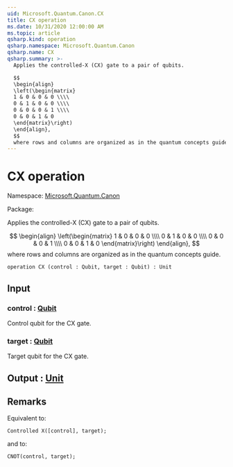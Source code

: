 ```yaml
---
uid: Microsoft.Quantum.Canon.CX
title: CX operation
ms.date: 10/31/2020 12:00:00 AM
ms.topic: article
qsharp.kind: operation
qsharp.namespace: Microsoft.Quantum.Canon
qsharp.name: CX
qsharp.summary: >-
  Applies the controlled-X (CX) gate to a pair of qubits.

  $$
  \begin{align}
  \left(\begin{matrix}
  1 & 0 & 0 & 0 \\\\
  0 & 1 & 0 & 0 \\\\
  0 & 0 & 0 & 1 \\\\
  0 & 0 & 1 & 0
  \end{matrix}\right)
  \end{align},
  $$
  where rows and columns are organized as in the quantum concepts guide.
---
```


# CX operation

Namespace: [Microsoft.Quantum.Canon](xref:Microsoft.Quantum.Canon)

Package: [](https://nuget.org/packages/)


Applies the controlled-X (CX) gate to a pair of qubits.$$\begin{align}\left(\begin{matrix}1 & 0 & 0 & 0 \\\\0 & 1 & 0 & 0 \\\\0 & 0 & 0 & 1 \\\\0 & 0 & 1 & 0\end{matrix}\right)\end{align},$$where rows and columns are organized as in the quantum concepts guide.

```qsharp
operation CX (control : Qubit, target : Qubit) : Unit
```


## Input

### control : [Qubit](xref:microsoft.quantum.lang-ref.qubit)

Control qubit for the CX gate.


### target : [Qubit](xref:microsoft.quantum.lang-ref.qubit)

Target qubit for the CX gate.



## Output : [Unit](xref:microsoft.quantum.lang-ref.unit)



## Remarks

Equivalent to:```qsharpControlled X([control], target);```and to:```qsharpCNOT(control, target);```